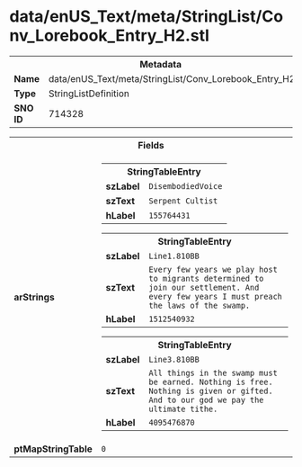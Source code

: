 <h1>data/enUS_Text/meta/StringList/Conv_Lorebook_Entry_H2.stl</h1><table><tr><th colspan="100%">Metadata</th></tr><tr><td><b>Name</b></td><td>data/enUS_Text/meta/StringList/Conv_Lorebook_Entry_H2.stl</td></tr><tr><td><b>Type</b></td><td>StringListDefinition</td></tr><tr><td><b>SNO ID</b></td><td>714328</td></tr></table>

<table><tr><th colspan="100%">Fields</th></tr><tr><td><b>arStrings</b></td><td><table><tr><th colspan="100%">StringTableEntry</th></tr><tr><td><b>szLabel</b></td><td><code>DisembodiedVoice</code></td></tr><tr><td><b>szText</b></td><td><code>Serpent Cultist</code></td></tr><tr><td><b>hLabel</b></td><td><code>155764431</code></td></tr></table>


<table><tr><th colspan="100%">StringTableEntry</th></tr><tr><td><b>szLabel</b></td><td><code>Line1.810BB</code></td></tr><tr><td><b>szText</b></td><td><code>Every few years we play host to migrants determined to join our settlement. And every few years I must preach the laws of the swamp.</code></td></tr><tr><td><b>hLabel</b></td><td><code>1512540932</code></td></tr></table>


<table><tr><th colspan="100%">StringTableEntry</th></tr><tr><td><b>szLabel</b></td><td><code>Line3.810BB</code></td></tr><tr><td><b>szText</b></td><td><code>All things in the swamp must be earned. Nothing is free. Nothing is given or gifted. And to our god we pay the ultimate tithe.</code></td></tr><tr><td><b>hLabel</b></td><td><code>4095476870</code></td></tr></table>


</td></tr><tr><td><b>ptMapStringTable</b></td><td><code>0</code></td></tr></table>

